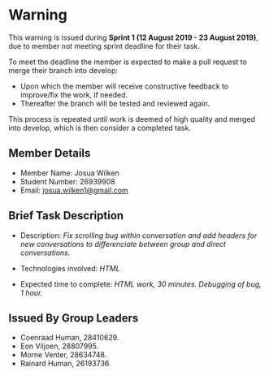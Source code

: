 # Warning

This warning is issued during **Sprint 1 (12 August 2019 - 23 August 2019)**, due to member not meeting sprint deadline for their task.

To meet the deadline the member is expected to make a pull request to merge their branch into develop:

* Upon which the member will receive constructive feedback to improve/fix the work, if needed.
* Thereafter the branch will be tested and reviewed again.

This process is repeated until work is deemed of high quality and merged into develop, which is then consider a completed task.

## Member Details

* Member Name: Josua Wilken
* Student Number: 26939908
* Email: josua.wilken1@gmail.com

## Brief Task Description

* Description: _Fix scrolling bug within conversation and add headers for new conversations to differenciate between group and direct conversations._

* Technologies involved: _HTML_

* Expected time to complete: _HTML work, 30 minutes. Debugging of bug, 1 hour._

## Issued By Group Leaders

* Coenraad Human, 28410629.
* Eon Viljoen, 28807995.
* Morne Venter, 28634748.
* Rainard Human, 26193736.
